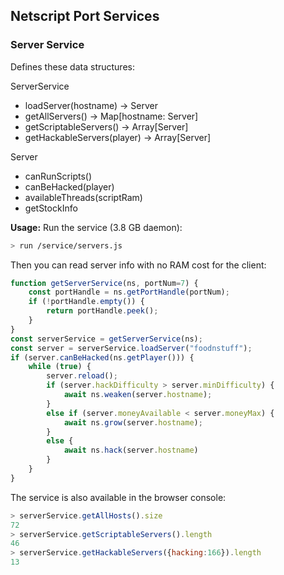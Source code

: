 ## Netscript Port Services

### Server Service

Defines these data structures:

ServerService
- loadServer(hostname) -> Server
- getAllServers() -> Map[hostname: Server]
- getScriptableServers() -> Array[Server]
- getHackableServers(player) -> Array[Server]

Server
- canRunScripts()
- canBeHacked(player)
- availableThreads(scriptRam)
- getStockInfo

**Usage:** Run the service (3.8 GB daemon):

```bash
> run /service/servers.js
```

Then you can read server info with no RAM cost for the client:

```javascript
function getServerService(ns, portNum=7) {
    const portHandle = ns.getPortHandle(portNum);
    if (!portHandle.empty()) {
        return portHandle.peek();
    }
}
const serverService = getServerService(ns);
const server = serverService.loadServer("foodnstuff");
if (server.canBeHacked(ns.getPlayer())) {
    while (true) {
        server.reload();
        if (server.hackDifficulty > server.minDifficulty) {
            await ns.weaken(server.hostname);
        }
        else if (server.moneyAvailable < server.moneyMax) {
            await ns.grow(server.hostname);
        }
        else {
            await ns.hack(server.hostname)
        }
    }
}
```

The service is also available in the browser console:
```javascript
> serverService.getAllHosts().size
72
> serverService.getScriptableServers().length
46
> serverService.getHackableServers({hacking:166}).length
13
```
